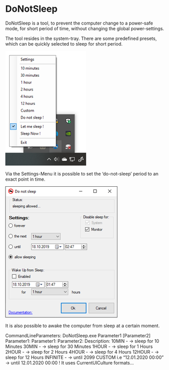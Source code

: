 # DoNotSleep
DoNotSleep is a tool, to prevent the computer change to a power-safe mode, for short period of time, without changing the global power-settings.

The tool resides in the system-tray. There are some predefined presets, which can be quickly selected to sleep for short period.


![System Tray](https://github.com/DAVIDSystems/DoNotSleep/blob/master/donotsleep/images/SystmTray.png)

Via the Settings-Menu it is possible to set the ‘do-not-sleep’ period to an exact point in time.

![Settings](https://github.com/DAVIDSystems/DoNotSleep/blob/master/donotsleep/images/settings.png)

It is also possible to awake the computer from sleep at a certain moment.

CommandLineParameters:
DoNotSleep.exe Parameter1 [Parameter2]
Parameter1:
Parameter1:	Parameter2:	Description:
10MIN	-	-> sleep for 10 Minutes
30MIN	-	-> sleep for 30 Minutes
1HOUR	-	-> sleep for 1 Hours
2HOUR	-	-> sleep for 2 Hours
4HOUR	-	-> sleep for 4 Hours
12HOUR	-	-> sleep for 12 Hours
INFINITE	-	-> until 2099
CUSTOM	i.e “12.01.2020 00:00”	-> until 12.01.2020 00:00  ! It uses CurrentUICulture formats…
